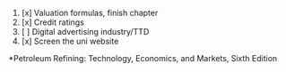 

1. [x] Valuation formulas, finish chapter
2. [x] Credit ratings 
3. [ ] Digital advertising industry/TTD
4. [x] Screen the uni website






*Petroleum Refining: Technology, Economics, and Markets, Sixth Edition